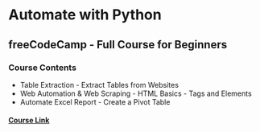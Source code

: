 # Automate with Python

## freeCodeCamp - Full Course for Beginners

### Course Contents

- Table Extraction - Extract Tables from Websites
- Web Automation & Web Scraping - HTML Basics - Tags and Elements
- Automate Excel Report - Create a Pivot Table 

#### [Course Link](https://www.youtube.com/watch?v=PXMJ6FS7llk)